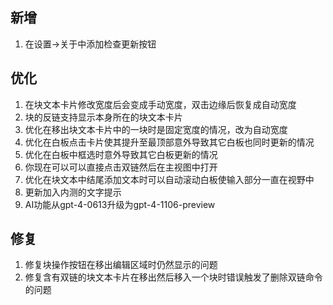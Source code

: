 ## 新增
1. 在设置->关于中添加检查更新按钮

## 优化
1. 在块文本卡片修改宽度后会变成手动宽度，双击边缘后恢复成自动宽度
2. 块的反链支持显示本身所在的块文本卡片
3. 优化在移出块文本卡片中的一块时是固定宽度的情况，改为自动宽度
4. 优化在白板点击卡片使其提升至最顶部意外导致其它白板也同时更新的情况
5. 优化在白板中框选时意外导致其它白板更新的情况
6. 你现在可以可以直接点击双链然后在主视图中打开
7. 优化在块文本中结尾添加文本时可以自动滚动白板使输入部分一直在视野中
8. 更新加入内测的文字提示
9. AI功能从gpt-4-0613升级为gpt-4-1106-preview

## 修复
1. 修复块操作按钮在移出编辑区域时仍然显示的问题
2. 修复含有双链的块文本卡片在移出然后移入一个块时错误触发了删除双链命令的问题